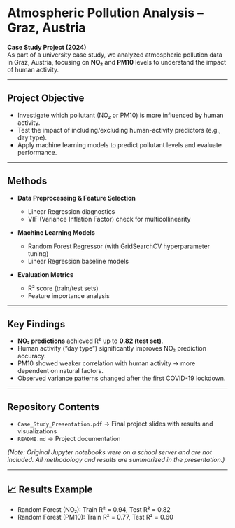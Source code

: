 # Atmospheric Pollution Analysis – Graz, Austria

**Case Study Project (2024)**  
As part of a university case study, we analyzed atmospheric pollution data in Graz, Austria, focusing on **NO₂** and **PM10** levels to understand the impact of human activity.

---

##  Project Objective
- Investigate which pollutant (NO₂ or PM10) is more influenced by human activity.  
- Test the impact of including/excluding human-activity predictors (e.g., day type).  
- Apply machine learning models to predict pollutant levels and evaluate performance.  

---

## Methods
- **Data Preprocessing & Feature Selection**  
  - Linear Regression diagnostics  
  - VIF (Variance Inflation Factor) check for multicollinearity  

- **Machine Learning Models**  
  - Random Forest Regressor (with GridSearchCV hyperparameter tuning)  
  - Linear Regression baseline models  

- **Evaluation Metrics**  
  - R² score (train/test sets)  
  - Feature importance analysis  

---

##  Key Findings
- **NO₂ predictions** achieved R² up to **0.82 (test set)**.  
- Human activity (“day type”) significantly improves NO₂ prediction accuracy.  
- PM10 showed weaker correlation with human activity → more dependent on natural factors.  
- Observed variance patterns changed after the first COVID-19 lockdown.  

---

##  Repository Contents
- `Case_Study_Presentation.pdf` → Final project slides with results and visualizations  
- `README.md` → Project documentation  

*(Note: Original Jupyter notebooks were on a school server and are not included. All methodology and results are summarized in the presentation.)*  

---

## 📈 Results Example
- Random Forest (NO₂): Train R² = 0.94, Test R² = 0.82  
- Random Forest (PM10): Train R² = 0.77, Test R² = 0.60  
